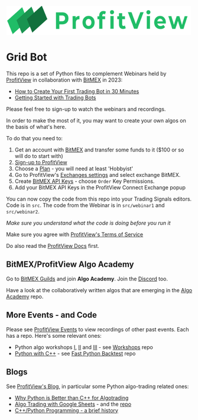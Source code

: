 <img src="/assets/images/logo.png" style="width:500px"> 

# Grid Bot

This repo is a set of Python files to complement Webinars held by [ProfitView](https://profitview.net) in collaboration with [BitMEX](https://bitmex.com) in 2023:

* [How to Create Your First Trading Bot in 30 Minutes](https://profitview.net/events/create-your-first-trading-bot)
* [Getting Started with Trading Bots](https://lu.ma/algoacademy-webinar)

Please feel free to sign-up to watch the webinars and recordings.

In order to make the most of it, you may want to create your own algos on the basis of what's here.

To do that you need to:

1. Get an account with [BitMEX](https://bitmex.com) and transfer some funds to it ($100 or so will do to start with)
2. [Sign-up to ProfitView](https://profitview.net/register)
3. Choose a [Plan](https://profitview.net/app/settings/plans) - you will need at least 'Hobbyist'
5. Go to ProfitView's [Exchanges settings](https://profitview.net/app/settings/exchanges) and select exchange BitMEX. 
4. Create [BitMEX API Keys](https://www.bitmex.com/app/apiKeys) - choose `Order` Key Permissions.
6. Add your BitMEX API Keys in the ProfitView Connect Exchange popup

You can now copy the code from this repo into your Trading Signals editors.  Code is in `src`.  The code from the Webinar is in `src/webinar1` and `src/webinar2`.

*Make sure you understand what the code is doing before you run it*

Make sure you agree with [ProfitView's Terms of Service](https://profitview.net/terms-of-service)

Do also read the [ProfitView Docs](https://profitview.net/docs/trading/) first.

## BitMEX/ProfitView Algo Academy

Go to [BitMEX Guilds](https://www.bitmex.com/guilds) and join **Algo Academy**.  Join the [Discord](https://discord.com/invite/2EYZtHUxnX) too.

Have a look at the collaboratively written algos that are emerging in the [Algo Academy](https://github.com/profitviews/bitmex-algo-academy) repo.

## More Events - and Code

Please see [ProfitView Events](https://profitview.net/events) to view recordings of other past events.  Each has a repo.  Here's some relevant ones:

* Python algo workshops [I](https://profitview.net/events/algorithmic-trading-with-python), [II](https://profitview.net/events/algorithmic-trading-with-python-part-2) and [III](https://profitview.net/events/algorithmic-trading-with-python-part-3) - see [Workshops](https://github.com/profitviews/workshops) repo
* [Python with C++](https://profitview.net/events/cpp-python-algo-trading) - see [Fast Python Backtest](https://github.com/profitviews/fast-python-backtest) repo

## Blogs

See [ProfitView's Blog](https://profitview.net/blog), in particular some Python algo-trading related ones:
* [Why Python is Better than C++ for Algotrading](https://profitview.net/blog/why-python-is-better-than-cpp-for-algotrading)
* [Algo Trading with Google Sheets](https://profitview.net/blog/algo-trading-with-google-sheets) - and the [repo](https://github.com/profitviews/botsheet)
* [C++/Python Programming - a brief history](https://profitview.net/blog/cpp-python-algotrading)

